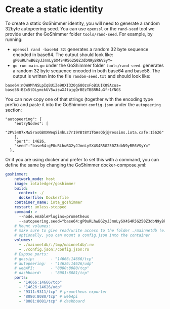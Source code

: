 # Create a static identity

To create a static GoShimmer identity, you will need to generate a random 32byte autopeering seed. You can use `openssl` or the `rand-seed` tool we provide under the GoShimmer folder `tools/rand-seed`.
For example, by running:
* `openssl rand -base64 32`: generates a random 32 byte sequence encoded in base64. The output should look like: `gP0uRLhwBG2yJJmnLySX4S4R5G250Z3dbN9yBR6VSyY=`
* `go run main.go` under the GoShimmer folder `tools/rand-seed`: generates a random 32 byte sequence encoded in both base64 and base58. The output is written into the file `random-seed.txt` and should look like:
```
base64:nQW9MhNSLpIqBUiZe90XI320g680zxFoB1UIK09Acus=
base58:BZx5tDLymckUV5wiswXJtajgQrBEzTBBRR4uGfr1YNGS
```

You can now copy one of that strings (together with the encoding type prefix) and paste it into the GoShimmer `config.json` under the `autopeering` section:

```
"autopeering": {
    "entryNodes": [
      "2PV5487xMw5rasGBXXWeqSi4hLz7r19YBt8Y1TGAsQbj@ressims.iota.cafe:15626"
    ],
    "port": 14626,
    "seed":"base64:gP0uRLhwBG2yJJmnLySX4S4R5G250Z3dbN9yBR6VSyY="
  },
``` 

Or if you are using docker and prefer to set this with a command, you can define the same by changing the GoShimmer docker-compose.yml:
```yml
goshimmer:
    network_mode: host
    image: iotaledger/goshimmer
    build:
      context: ./
      dockerfile: Dockerfile
    container_name: iota_goshimmer
    restart: unless-stopped
    command: >
      --node.enablePlugins=prometheus
      --autopeering.seed="base64:gP0uRLhwBG2yJJmnLySX4S4R5G250Z3dbN9yBR6VSyY="
    # Mount volumes:
    # make sure to give read/write access to the folder ./mainnetdb (e.g., chmod -R 777 ./mainnetdb)
    # optionally, you can mount a config.json into the container
    volumes:
      - ./mainnetdb/:/tmp/mainnetdb/:rw
      - ./config.json:/config.json:ro
    # Expose ports:
    # gossip:       - "14666:14666/tcp"
    # autopeering:  - "14626:14626/udp"
    # webAPI:       - "8080:8080/tcp"
    # dashboard:    - "8081:8081/tcp"
    ports:
      - "14666:14666/tcp"
      - "14626:14626/udp"
      - "9311:9311/tcp" # prometheus exporter
      - "8080:8080/tcp" # webApi
      - "8081:8081/tcp" # dashboard
```